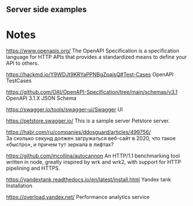 ##  Server side examples 

#   Notes
https://www.openapis.org/
The OpenAPI Specification is a specification language for HTTP APIs that provides a standardized means to define your API to others.


https://hackmd.io/Y9WDJt9KRYaPPNBgZpajsQ#Test-Cases OpenAPI TestCases


https://github.com/OAI/OpenAPI-Specification/tree/main/schemas/v3.1 
OpenAPI 3.1.X JSON Schema


https://swagger.io/tools/swagger-ui/Swagger UI


https://petstore.swagger.io/
This is a sample server Petstore server.

https://habr.com/ru/companies/ddosguard/articles/499756/  
За сколько секунд должен загружаться веб-сайт в 2020, что такое «быстро», и причем тут зеркала в лифтах?


https://github.com/mcollina/autocannon
An HTTP/1.1 benchmarking tool written in node, greatly inspired by wrk and wrk2, with support for HTTP pipelining and HTTPS.

https://yandextank.readthedocs.io/en/latest/install.html
Yandex tank Installation

https://overload.yandex.net/
Performance analytics service


